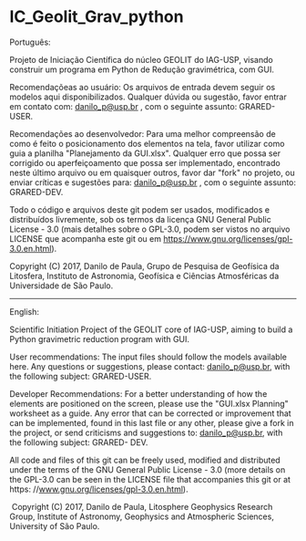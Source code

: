 # IC_Geolit_Grav_python

Português:

Projeto de Iniciação Científica do núcleo GEOLIT do IAG-USP, visando construir um programa em Python de Redução gravimétrica, com GUI.

Recomendaçõeas ao usuário:
Os arquivos de entrada devem seguir os modelos aqui disponibilizados. Qualquer dúvida ou sugestão, favor entrar em contato com: danilo_p@usp.br , com o seguinte assunto: GRARED-USER.

Recomendações ao desenvolvedor:
Para uma melhor compreensão de como é feito o posicionamento dos elementos na tela, favor utilizar como guia a planilha "Planejamento da GUI.xlsx". Qualquer erro que possa ser corrigido ou aperfeiçoamento que possa ser implementado, encontrado neste último arquivo ou em quaisquer outros, favor dar "fork" no projeto, ou enviar críticas e sugestões para: danilo_p@usp.br , com o seguinte assunto: GRARED-DEV.

Todo o código e arquivos deste git podem ser usados, modificados e distribuídos livremente, sob os termos da licença GNU General Public License - 3.0 (mais detalhes sobre o GPL-3.0, podem ser vistos no arquivo LICENSE que acompanha este git ou em https://www.gnu.org/licenses/gpl-3.0.en.html).

Copyright (C) 2017, Danilo de Paula, Grupo de Pesquisa de Geofísica da Litosfera, Instituto de Astronomia, Geofísica e Ciências Atmosféricas da Universidade de São Paulo.

-------------------------------------------------------------------------------------------------------------------------------------- 

English:

Scientific Initiation Project of the GEOLIT core of IAG-USP, aiming to build a Python gravimetric reduction program with GUI.

User recommendations:
The input files should follow the models available here. Any questions or suggestions, please contact: danilo_p@usp.br, with the following subject: GRARED-USER.

Developer Recommendations:
For a better understanding of how the elements are positioned on the screen, please use the "GUI.xlsx Planning" worksheet as a guide. Any error that can be corrected or improvement that can be implemented, found in this last file or any other, please give a fork in the project, or send criticisms and suggestions to: danilo_p@usp.br, with the following subject: GRARED- DEV.

All code and files of this git can be freely used, modified and distributed under the terms of the GNU General Public License - 3.0 (more details on the GPL-3.0 can be seen in the LICENSE file that accompanies this git or at https: //www.gnu.org/licenses/gpl-3.0.en.html).

 Copyright (C) 2017, Danilo de Paula, Litosphere Geophysics Research Group, Institute of Astronomy, Geophysics and Atmospheric Sciences, University of São Paulo.
